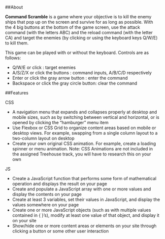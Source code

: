##About

**Command Scramble** is a game where your objective is to kill the enemy ships that pop up on the screen and survive for as long as possible. With the 4 big buttons at the bottom of the game screen, use the attack command (with the letters ABC) and the reload command (with the letter CA) and target the enemies (by clicking or using the keyboard keys Q/W/E) to kill them. 

This game can be played with or without the keyboard. Controls are as follows:

* Q/W/E or click : target enemies
* A/S/Z/X or click the buttons : command inputs, A/B/C/D respectively
* Enter or click the gray arrow button : enter the command
* Backspace or click the gray circle button: clear the command

##Features

CSS
* A navigation menu that expands and collapses properly at desktop and mobile sizes, such as by switching between vertical and horizontal, or is opened by clicking the “hamburger” menu item
* Use Flexbox or CSS Grid to organize content areas based on mobile or desktop views. For example, swapping from a single column layout to a two-column layout on desktop
* Create your own original CSS animation. For example, create a loading spinner or menu animation. Note: CSS Animations are not included in the assigned Treehouse track, you will have to research this on your own

JS
* Create a JavaScript function that performs some form of mathematical operation and displays the result on your page
* Create and populate a JavaScript array with one or more values and display the contents on your page
* Create at least 3 variables, set their values in JavaScript, and display the values somewhere on your page
* Create one or more JavaScript objects (such as with multiple values contained in { }’s), modify at least one value of that object, and display it on your site
* Show/hide one or more content areas or elements on your site through clicking a button or some other user interaction
